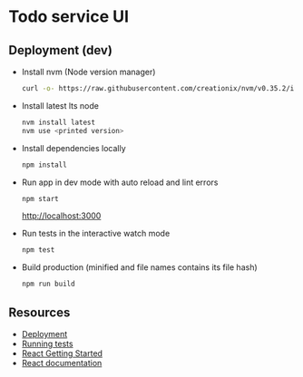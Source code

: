 # Todo service UI

## Deployment (dev)


* Install nvm (Node version manager)
  ```bash
  curl -o- https://raw.githubusercontent.com/creationix/nvm/v0.35.2/install.sh | bash
  ```
* Install latest lts node
  ```bash
  nvm install latest
  nvm use <printed version>
  ```

* Install dependencies locally
  ```bash
  npm install
  ```
* Run app in dev mode with auto reload and lint errors
  ```bash
  npm start
  ```
  [http://localhost:3000](http://localhost:3000)
* Run tests in the interactive watch mode
  ```bash
  npm test 
  ```
* Build production (minified and file names contains its file hash)
  ```bash
  npm run build
  ```

## Resources

* [Deployment](https://facebook.github.io/create-react-app/docs/deployment)
* [Running tests](https://facebook.github.io/create-react-app/docs/running-tests)
* [React Getting Started](https://facebook.github.io/create-react-app/docs/getting-started)
* [React documentation](https://reactjs.org/)
